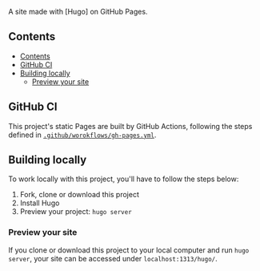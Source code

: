 A site made with [Hugo] on GitHub Pages. 

## Contents

- [Contents](#contents)
- [GitHub CI](#github-ci)
- [Building locally](#building-locally)
  - [Preview your site](#preview-your-site)

## GitHub CI

This project's static Pages are built by GitHub Actions, following the steps
defined in [`.github/worokflows/gh-pages.yml`](.github/worokflows/gh-pages.yml).

## Building locally

To work locally with this project, you'll have to follow the steps below:

1. Fork, clone or download this project
2. Install Hugo
3. Preview your project: `hugo server`

### Preview your site

If you clone or download this project to your local computer and run `hugo server`,
your site can be accessed under `localhost:1313/hugo/`.